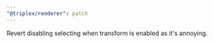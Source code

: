 ```yaml
---
"@triplex/renderer": patch
---
```


Revert disabling selecting when transform is enabled as it's annoying.
